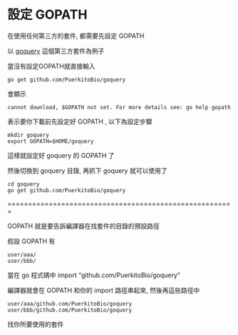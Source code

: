 
# 設定 GOPATH

在使用任何第三方的套件, 都需要先設定 GOPATH

以 [goquery](https://github.com/PuerkitoBio/goquery) 這個第三方套件為例子

當沒有設定GOPATH就直接輸入

```
go get github.com/PuerkitoBio/goquery
```

會顯示

```
cannot download, $GOPATH not set. For more details see: go help gopath
```

表示要你下載前先設定好 GOPATH , 以下為設定步驟

```
mkdir goquery
export GOPATH=$HOME/goquery
```

這樣就設定好 goquery 的 GOPATH 了

然後切換到 goquery 目錄, 再抓下 goquery 就可以使用了

```
cd goquery
go get github.com/PuerkitoBio/goquery
```

=======================================================

GOPATH 就是要告訴編譯器在找套件的目錄的預設路徑

假設 GOPATH 有

```
user/aaa/
user/bbb/
```

當在 go 程式碼中 import "github.com/PuerkitoBio/goquery"

編譯器就會在 GOPATH 和你的 import 路徑串起來, 然後再這些路徑中

```
user/aaa/github.com/PuerkitoBio/goquery
user/bbb/github.com/PuerkitoBio/goquery
```

找你所要使用的套件